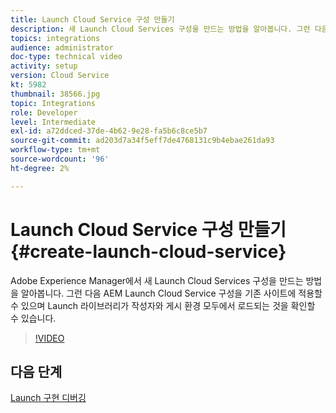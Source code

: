 ```yaml
---
title: Launch Cloud Service 구성 만들기
description: 새 Launch Cloud Services 구성을 만드는 방법을 알아봅니다. 그런 다음 Launch Cloud Service 구성을 기존 사이트에 적용할 수 있으며 Launch 라이브러리가 작성자와 게시 환경 모두에서 로드되는 것을 확인할 수 있습니다.
topics: integrations
audience: administrator
doc-type: technical video
activity: setup
version: Cloud Service
kt: 5982
thumbnail: 38566.jpg
topic: Integrations
role: Developer
level: Intermediate
exl-id: a72ddced-37de-4b62-9e28-fa5b6c8ce5b7
source-git-commit: ad203d7a34f5eff7de4768131c9b4ebae261da93
workflow-type: tm+mt
source-wordcount: '96'
ht-degree: 2%

---
```


# Launch Cloud Service 구성 만들기 {#create-launch-cloud-service}

Adobe Experience Manager에서 새 Launch Cloud Services 구성을 만드는 방법을 알아봅니다. 그런 다음 AEM Launch Cloud Service 구성을 기존 사이트에 적용할 수 있으며 Launch 라이브러리가 작성자와 게시 환경 모두에서 로드되는 것을 확인할 수 있습니다.

>[!VIDEO](https://video.tv.adobe.com/v/38566?quality=12&learn=on)

## 다음 단계

[Launch 구현 디버깅](debug-launch-implementation.md)
